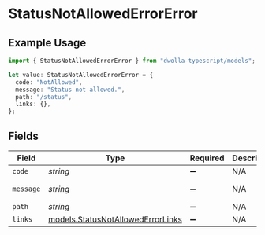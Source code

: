 # StatusNotAllowedErrorError

## Example Usage

```typescript
import { StatusNotAllowedErrorError } from "dwolla-typescript/models";

let value: StatusNotAllowedErrorError = {
  code: "NotAllowed",
  message: "Status not allowed.",
  path: "/status",
  links: {},
};
```

## Fields

| Field                                                                        | Type                                                                         | Required                                                                     | Description                                                                  | Example                                                                      |
| ---------------------------------------------------------------------------- | ---------------------------------------------------------------------------- | ---------------------------------------------------------------------------- | ---------------------------------------------------------------------------- | ---------------------------------------------------------------------------- |
| `code`                                                                       | *string*                                                                     | :heavy_minus_sign:                                                           | N/A                                                                          | NotAllowed                                                                   |
| `message`                                                                    | *string*                                                                     | :heavy_minus_sign:                                                           | N/A                                                                          | Status not allowed.                                                          |
| `path`                                                                       | *string*                                                                     | :heavy_minus_sign:                                                           | N/A                                                                          | /status                                                                      |
| `links`                                                                      | [models.StatusNotAllowedErrorLinks](../models/statusnotallowederrorlinks.md) | :heavy_minus_sign:                                                           | N/A                                                                          | {}                                                                           |